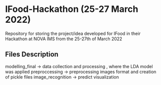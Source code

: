 # IFood-Hackathon (25-27 March 2022)

Repository for storing the project/idea developed for IFood in their Hackathon
at NOVA IMS from the 25-27th of March 2022

## Files Description

modelling_final -> data collection and processing , where the LDA model was applied 
preproccessing -> preprocessing images format and creation of pickle files
image_recognition -> 
predict
visualization

